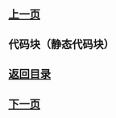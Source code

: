 ## [上一页](course49)

##  代码块（静态代码块）






## [返回目录](https://wuchengcheng110120.github.io/learnJava)
## [下一页](course51)

